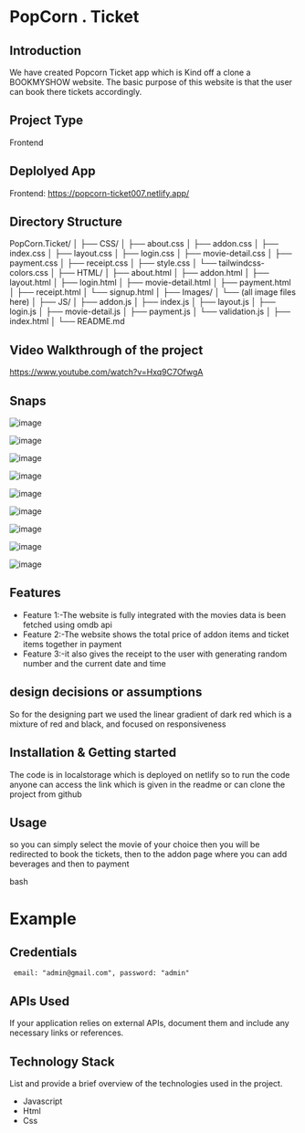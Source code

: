 # PopCorn . Ticket

## Introduction
We have created Popcorn Ticket app which is Kind off a clone a BOOKMYSHOW website. The basic purpose of this website is that the user can book there tickets accordingly.

## Project Type
Frontend 

## Deplolyed App
Frontend: https://popcorn-ticket007.netlify.app/

## Directory Structure

PopCorn.Ticket/
│
├── CSS/
│   ├── about.css
│   ├── addon.css
│   ├── index.css
│   ├── layout.css
│   ├── login.css
│   ├── movie-detail.css
│   ├── payment.css
│   ├── receipt.css
│   ├── style.css
│   └── tailwindcss-colors.css
│
├── HTML/
│   ├── about.html
│   ├── addon.html
│   ├── layout.html
│   ├── login.html
│   ├── movie-detail.html
│   ├── payment.html
│   ├── receipt.html
│   └── signup.html
│
├── Images/
│   └── (all image files here)
│
├── JS/
│   ├── addon.js
│   ├── index.js
│   ├── layout.js
│   ├── login.js
│   ├── movie-detail.js
│   ├── payment.js
│   └── validation.js
│
├── index.html
│
└── README.md



## Video Walkthrough of the project
https://www.youtube.com/watch?v=Hxq9C7OfwgA

## Snaps

![image](https://github.com/user-attachments/assets/d0d2cb7a-5d00-40e1-8e5a-8c7a88f03855)

![image](https://github.com/user-attachments/assets/2b358ad2-feae-4208-874b-440424448058)

![image](https://github.com/user-attachments/assets/d1e0b01e-286e-49fc-96bd-9310f9dbe606)

![image](https://github.com/user-attachments/assets/cd77b351-ae2e-4ec4-b8ea-000b8217f7d2)

![image](https://github.com/user-attachments/assets/7d8d6d0f-1d2e-44c3-b7c3-d838fba22caf)

![image](https://github.com/user-attachments/assets/95f75361-e655-4ef9-a057-72206596d4e4)

![image](https://github.com/user-attachments/assets/13024456-72b9-4cb9-bbce-b6e3ac2f0b0f)

![image](https://github.com/user-attachments/assets/0b0684fe-08d7-40d1-80fd-4541c93e505c)

![image](https://github.com/user-attachments/assets/68294c72-1082-4038-bcc6-975550e43271)


## Features

- Feature 1:-The website is fully integrated with the movies data is been fetched using omdb api
- Feature 2:-The website shows the total price of addon items and ticket items together in payment
- Feature 3:-it also gives the receipt to the user with generating random number and the current date and time

## design decisions or assumptions
So for the designing part we used the linear gradient of dark red which is a mixture of red and black, and focused on responsiveness

## Installation & Getting started
The code is in localstorage which is deployed on netlify so to run the code anyone can access the link which is given in the readme or can clone the project from github


## Usage
so you can simply select the movie of your choice then you will be redirected to book the tickets, then to the addon page where you can add beverages and then to payment

bash
# Example



## Credentials
     email: "admin@gmail.com", password: "admin"

## APIs Used
If your application relies on external APIs, document them and include any necessary links or references.



## Technology Stack
List and provide a brief overview of the technologies used in the project.

- Javascript
- Html
- Css
